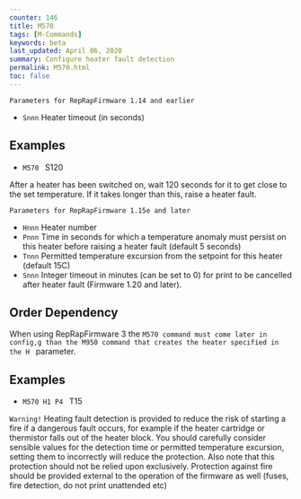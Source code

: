 ```yaml
---
counter: 146
title: M570
tags: [M-Commands] 
keywords: beta 
last_updated: April 06, 2020 
summary: Configure heater fault detection 
permalink: M570.html
toc: false 
---
```



`Parameters for RepRapFirmware 1.14 and earlier`

* `Snnn` Heater timeout (in seconds)

## Examples

* ` M570  ` S120

After a heater has been switched on, wait 120 seconds for it to get close to the set temperature. If it takes longer than this, raise a heater fault.

`Parameters for RepRapFirmware 1.15e and later`

* `Hnnn` Heater number
* `Pnnn` Time in seconds for which a temperature anomaly must persist on this heater before raising a heater fault (default 5 seconds)
* `Tnnn` Permitted temperature excursion from the setpoint for this heater (default 15C)
* `Snnn` Integer timeout in minutes (can be set to 0) for print to be cancelled after heater fault (Firmware 1.20 and later).

## Order Dependency

When using RepRapFirmware 3 the ` M570 command must come later in config,g than the M950 command that creates the heater specified in the H  ` parameter.

## Examples

* ` M570 H1 P4  ` T15

`Warning!` Heating fault detection is provided to reduce the risk of starting a fire if a dangerous fault occurs, for example if the heater cartridge or thermistor falls out of the heater block. You should carefully consider sensible values for the detection time or permitted temperature excursion, setting them to incorrectly will reduce the protection. Also note that this protection should not be relied upon exclusively. Protection against fire should be provided external to the operation of the firmware as well (fuses, fire detection, do not print unattended etc)

